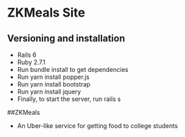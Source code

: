# ZKMeals Site

## Versioning and installation

* Rails 6
* Ruby 2.7.1
* Run bundle install to get dependencies
* Run yarn install popper.js
* Run yarn install bootstrap
* Run yarn install jquery
* Finally, to start the server, run rails s

##ZKMeals
* An Uber-like service for getting food to college students
